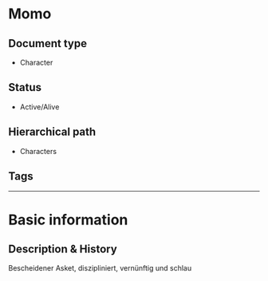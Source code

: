 # Momo

## Document type

 - Character

## Status

 - Active/Alive

## Hierarchical path

 - Characters

## Tags

---

# Basic information

## Description & History

Bescheidener Asket, diszipliniert, vernünftig und schlau&nbsp;
